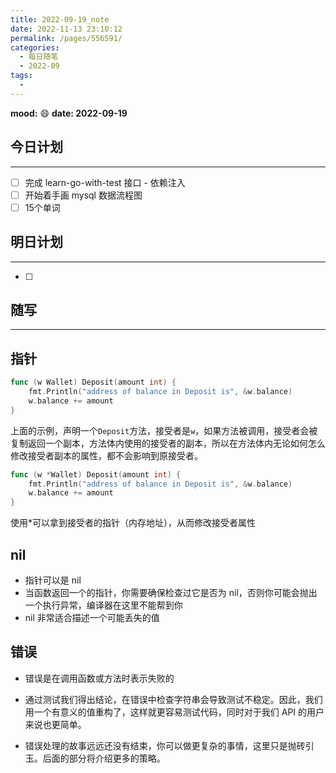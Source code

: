 ```yaml
---
title: 2022-09-19_note
date: 2022-11-13 23:10:12
permalink: /pages/556591/
categories:
  - 每日随笔
  - 2022-09
tags:
  - 
---
```

**mood:** :smile:  									**date: 2022-09-19**  
## 今日计划  
------
- [ ]  完成 learn-go-with-test 接口 - 依赖注入
- [ ] 开始着手画 mysql 数据流程图
- [ ]  15个单词
## 明日计划  
------
- [ ]  
## 随写 
------

## 指针

```go
func (w Wallet) Deposit(amount int) {
    fmt.Println("address of balance in Deposit is", &w.balance)
    w.balance += amount
}
```

上面的示例，声明一个`Deposit`方法，接受者是`w`，如果方法被调用，接受者会被复制返回一个副本，方法体内使用的接受者的副本，所以在方法体内无论如何怎么修改接受者副本的属性，都不会影响到原接受者。



```go
func (w *Wallet) Deposit(amount int) {
    fmt.Println("address of balance in Deposit is", &w.balance)
    w.balance += amount
}
```

使用*可以拿到接受者的指针（内存地址），从而修改接受者属性



## nil

- 指针可以是 nil
- 当函数返回一个的指针，你需要确保检查过它是否为 nil，否则你可能会抛出一个执行异常，编译器在这里不能帮到你
- nil 非常适合描述一个可能丢失的值

## 错误

- 错误是在调用函数或方法时表示失败的

- 通过测试我们得出结论，在错误中检查字符串会导致测试不稳定。因此，我们用一个有意义的值重构了，这样就更容易测试代码，同时对于我们 API 的用户来说也更简单。

- 错误处理的故事远远还没有结束，你可以做更复杂的事情，这里只是抛砖引玉。后面的部分将介绍更多的策略。



